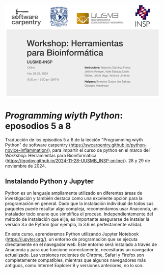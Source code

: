 ![](img/PresentaLogos.png)

# *Programming wiyth Python*: eposodios 5 a 8 
Traducción de los episodios 5 a 8 de la lección "Programming wiyth Python" de software carpentry (https://swcarpentry.github.io/python-novice-inflammation/), para impartir el curso de python en el marco del *Workshop*: Herramientas para Bioinformática (https://tgodoy.github.io/2024-11-28-UUSMB_INSP-online/). 28 y 29 de noviembre de 2024.

## Instalando Python y Jupyter
Python es un lenguaje ampliamente utilizado en diferentes áreas de investigación y también destaca como una excelente opción para la programación en general. Dado que la instalación individual de todos sus paquetes puede resultar algo compleja, recomendamos usar Anaconda, un instalador todo enuno que simplifica el proceso. Independientemente del método de instalación que elija, es importante asegurarse de instalar la versión 3.x de Python (por ejemplo, la 3.6 es perfectamente válida).

En este curso, aprenderemos Python utilizando Jupyter Notebook (https://jupyter.org/), un entorno de programación que se ejecuta directamente en el navegador web. Este entorno será instalado a través de Anaconda y para que funcione correctamente, necesitarás un navegador actualizado. Las versiones recientes de Chrome, Safari y Firefox son completamente compatibles, mientras que algunos navegadores más antiguos, como Internet Explorer 9 y versiones anteriores, no lo son.

